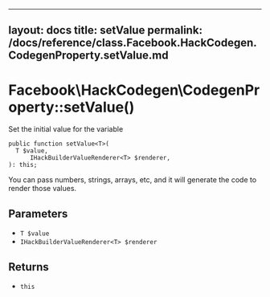 
***

layout: docs
title: setValue
permalink: /docs/reference/class.Facebook.HackCodegen.CodegenProperty.setValue.md
---







# Facebook\\HackCodegen\\CodegenProperty::setValue()




Set the initial value for the variable




``` Hack
public function setValue<T>(
  T $value,
      IHackBuilderValueRenderer<T> $renderer,
): this;
```




You can pass numbers, strings,
arrays, etc, and it will generate the code to render those values.




## Parameters




* ` T $value `
* ` IHackBuilderValueRenderer<T> $renderer `




## Returns




- ` this `